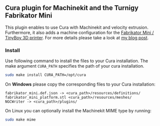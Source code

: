 ## Cura plugin for Machinekit and the Turnigy Fabrikator Mini
This plugin enables to use Cura with Machinekit and velocity
extrusion. Furthermore, it also adds a machine configuration for the
[Fabrikator Mini / TinyBoy 3D printer](https://github.com/HKCOTA/TinyBoy).
For more details please take a look at [my blog post](http://machinekoder.com/?p=9).

### Install
Use following command to install the files to your Cura installation.
The make argument `CURA_PATH` specifies the path of your cura installation.

``` bash
sudo make install CURA_PATH=/opt/cura
```

On **Windows** please copy the corresponding files to your Cura
installation:

```
fabrikator_mini.def.json -> <cura_path>/resources/definitions/
fabrikator_mini_platform.stl <cura_path>/resources/meshes/
NGCWriter -> <cura_path>/plugins/
```

On Linux you can optionally install the Machinekit MIME type by running:

``` bash
sudo make mime
```
